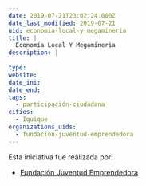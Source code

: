 ```yaml
---
date: 2019-07-21T23:02:24.000Z
date_last_modified: 2019-07-21
uid: economia-local-y-megamineria
title: |
  Economía Local Y Megamineria
description: |
  
type: 
website: 
date_ini: 
date_end: 
tags:
  - participación-ciudadana
cities: 
  - Iquique
organizations_uids:
  - fundacion-juventud-emprendedora
---
```


Esta iniciativa fue realizada por:

- [Fundación Juventud Emprendedora](/organizaciones/fundacion-juventud-emprendedora)
